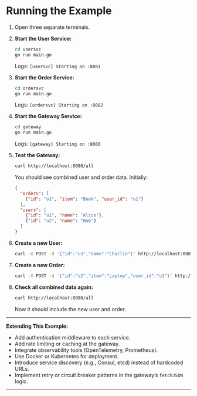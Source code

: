 # Running the Example

1. Open three separate terminals.

2. **Start the User Service:**

   ```bash
   cd usersvc
   go run main.go
   ```

   Logs: `[usersvc] Starting on :8081`

3. **Start the Order Service:**

   ```bash
   cd ordersvc
   go run main.go
   ```

   Logs: `[ordersvc] Starting on :8082`

4. **Start the Gateway Service:**

   ```bash
   cd gateway
   go run main.go
   ```

   Logs: `[gateway] Starting on :8080`

5. **Test the Gateway:**

   ```bash
   curl http://localhost:8080/all
   ```

   You should see combined user and order data. Initially:

   ```json
   {
     "orders": [
       {"id": "o1", "item": "Book", "user_id": "u1"}
     ],
     "users": [
       {"id": "u1", "name": "Alice"},
       {"id": "u2", "name": "Bob"}
     ]
   }
   ```

6. **Create a new User:**

   ```bash
   curl -X POST -d '{"id":"u3","name":"Charlie"}' http://localhost:8081/users
   ```

7. **Create a new Order:**

   ```bash
   curl -X POST -d '{"id":"o2","item":"Laptop","user_id":"u3"}' http://localhost:8082/orders
   ```

8. **Check all combined data again:**

   ```bash
   curl http://localhost:8080/all
   ```

   Now it should include the new user and order.

---

**Extending This Example:**

- Add authentication middleware to each service.
- Add rate limiting or caching at the gateway.
- Integrate observability tools (OpenTelemetry, Prometheus).
- Use Docker or Kubernetes for deployment.
- Introduce service discovery (e.g., Consul, etcd) instead of hardcoded URLs.
- Implement retry or circuit breaker patterns in the gateway’s `fetchJSON` logic.

---
